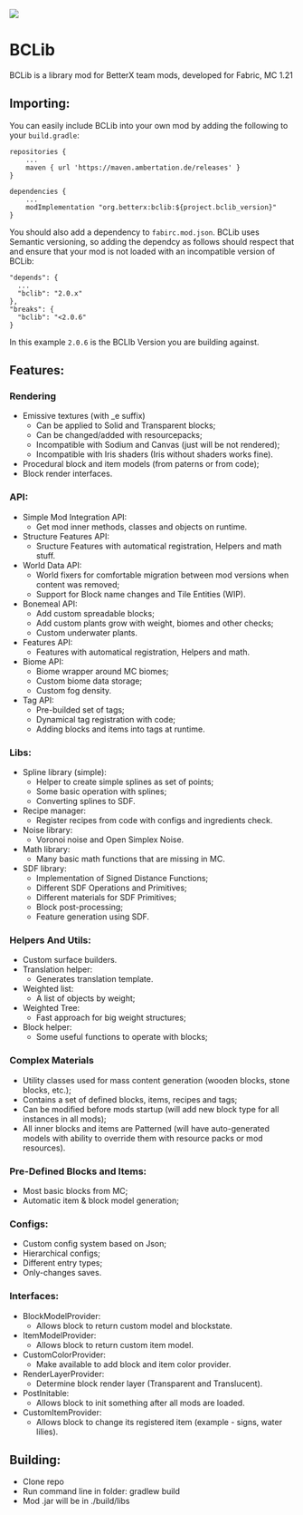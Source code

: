 [![](https://jitpack.io/v/quiqueck/BCLib.svg)](https://jitpack.io/#quiqueck/BCLib)

# BCLib

BCLib is a library mod for BetterX team mods, developed for Fabric, MC 1.21

## Importing:

You can easily include BCLib into your own mod by adding the following to your `build.gradle`:

```
repositories {
    ...
    maven { url 'https://maven.ambertation.de/releases' }
}
```

```
dependencies {
    ...
    modImplementation "org.betterx:bclib:${project.bclib_version}"
}
```

You should also add a dependency to `fabirc.mod.json`. BCLib uses Semantic versioning, so adding the dependcy as follows
should respect that and ensure that your mod is not loaded with an incompatible version of BCLib:

```
"depends": {
  ...
  "bclib": "2.0.x"
},
"breaks": {
  "bclib": "<2.0.6"
}
```

In this example `2.0.6` is the BCLIb Version you are building against.

## Features:

### Rendering

* Emissive textures (with _e suffix)
    * Can be applied to Solid and Transparent blocks;
    * Can be changed/added with resourcepacks;
    * Incompatible with Sodium and Canvas (just will be not rendered);
    * Incompatible with Iris shaders (Iris without shaders works fine).
* Procedural block and item models (from paterns or from code);
* Block render interfaces.

### API:

* Simple Mod Integration API:
    * Get mod inner methods, classes and objects on runtime.
* Structure Features API:
    * Sructure Features with automatical registration, Helpers and math stuff.
* World Data API:
    * World fixers for comfortable migration between mod versions when content was removed;
    * Support for Block name changes and Tile Entities (WIP).
* Bonemeal API:
    * Add custom spreadable blocks;
    * Add custom plants grow with weight, biomes and other checks;
    * Custom underwater plants.
* Features API:
    * Features with automatical registration, Helpers and math.
* Biome API:
    * Biome wrapper around MC biomes;
    * Custom biome data storage;
    * Custom fog density.
* Tag API:
    * Pre-builded set of tags;
    * Dynamical tag registration with code;
    * Adding blocks and items into tags at runtime.

### Libs:

* Spline library (simple):
    * Helper to create simple splines as set of points;
    * Some basic operation with splines;
    * Converting splines to SDF.
* Recipe manager:
    * Register recipes from code with configs and ingredients check.
* Noise library:
    * Voronoi noise and Open Simplex Noise.
* Math library:
    * Many basic math functions that are missing in MC.
* SDF library:
    * Implementation of Signed Distance Functions;
    * Different SDF Operations and Primitives;
    * Different materials for SDF Primitives;
    * Block post-processing;
    * Feature generation using SDF.

### Helpers And Utils:

* Custom surface builders.
* Translation helper:
    * Generates translation template.
* Weighted list:
    * A list of objects by weight;
* Weighted Tree:
    * Fast approach for big weight structures;
* Block helper:
    * Some useful functions to operate with blocks;

### Complex Materials

* Utility classes used for mass content generation (wooden blocks, stone blocks, etc.);
* Contains a set of defined blocks, items, recipes and tags;
* Can be modified before mods startup (will add new block type for all instances in all mods);
* All inner blocks and items are Patterned (will have auto-generated models with ability to override them with resource
  packs or mod resources).

### Pre-Defined Blocks and Items:

* Most basic blocks from MC;
* Automatic item & block model generation;

### Configs:

* Custom config system based on Json;
* Hierarchical configs;
* Different entry types;
* Only-changes saves.

### Interfaces:

* BlockModelProvider:
    * Allows block to return custom model and blockstate.
* ItemModelProvider:
    * Allows block to return custom item model.
* CustomColorProvider:
    * Make available to add block and item color provider.
* RenderLayerProvider:
    * Determine block render layer (Transparent and Translucent).
* PostInitable:
    * Allows block to init something after all mods are loaded.
* CustomItemProvider:
    * Allows block to change its registered item (example - signs, water lilies).

## Building:

* Clone repo
* Run command line in folder: gradlew build
* Mod .jar will be in ./build/libs
